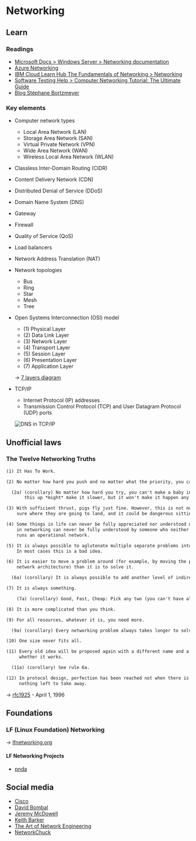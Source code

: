 # Networking

## Learn

### Readings

* [Microsoft Docs > Windows Server > Networking documentation](https://docs.microsoft.com/en-us/windows-server/networking/)
* [Azure Networking](https://azure.microsoft.com/en-us/product-categories/networking/)
* [IBM Cloud Learn Hub The Fundamentals of Networking > Networking](https://www.ibm.com/cloud/learn/networking-a-complete-guide)
* [Software Testing Help > Computer Networking Tutorial: The Ultimate Guide](https://www.softwaretestinghelp.com/computer-networking-basics/)
* [Blog Stéphane Bortzmeyer](https://www.bortzmeyer.org/)

### Key elements

* Computer network types
  * Local Area Network (LAN)
  * Storage Area Network (SAN)
  * Virtual Private Network (VPN)
  * Wide Area Network (WAN)
  * Wireless Local Area Network (WLAN)

* Classless Inter-Domain Routing (CIDR)

* Content Delivery Network (CDN)

* Distributed Denial of Service (DDoS)

* Domain Name System (DNS)

* Gateway

* Firewall

* Quality of Service (QoS)

* Load balancers

* Network Address Translation (NAT)

* Network topologies
  * Bus
  * Ring
  * Star
  * Mesh
  * Tree

* Open Systems Interconnection (OSI) model
  * (1) Physical Layer
  * (2) Data Link Layer
  * (3) Network Layer
  * (4) Transport Layer
  * (5) Session Layer
  * (6) Presentation Layer
  * (7) Application Layer

  → [7 layers diagram](https://cdn-images-1.medium.com/max/1200/1*17Zz6v0HWIzgiOzQYmO6lA.jpeg)

* TCP/IP
  * Internet Protocol (IP) addresses
  * Transmission Control Protocol (TCP) and User Datagram Protocol (UDP) ports

  ![DNS in TCP/IP](https://docs.microsoft.com/en-us/windows-server/networking/media/domain-name-system--dns-/dns_in_tcpip.jpg)

## Unofficial laws

### The Twelve Networking Truths

```txt
(1) It Has To Work.

(2) No matter how hard you push and no matter what the priority, you can't increase the speed of light.

  (2a) (corollary) No matter how hard you try, you can't make a baby in much less than 9 months. Trying to speed
       this up *might* make it slower, but it won't make it happen any quicker.

(3) With sufficient thrust, pigs fly just fine. However, this is not necessarily a good idea. It is hard to be
    sure where they are going to land, and it could be dangerous sitting under them as they fly overhead.

(4) Some things in life can never be fully appreciated nor understood unless experienced firsthand. Some things
    in networking can never be fully understood by someone who neither builds commercial networking equipment nor
    runs an operational network.

(5) It is always possible to aglutenate multiple separate problems into a single complex interdependent solution.
    In most cases this is a bad idea.

(6) It is easier to move a problem around (for example, by moving the problem to a different part of the overall
    network architecture) than it is to solve it.

  (6a) (corollary) It is always possible to add another level of indirection.

(7) It is always something.

    (7a) (corollary) Good, Fast, Cheap: Pick any two (you can't have all three).

(8) It is more complicated than you think.

(9) For all resources, whatever it is, you need more.

  (9a) (corollary) Every networking problem always takes longer to solve than it seems like it should.

(10) One size never fits all.

(11) Every old idea will be proposed again with a different name and a different presentation, regardless of
     whether it works.

  (11a) (corollary) See rule 6a.

(12) In protocol design, perfection has been reached not when there is nothing left to add, but when there is
     nothing left to take away.
```

→ [rfc1925](https://datatracker.ietf.org/doc/html/rfc1925) - April 1, 1996

## Foundations

### LF (Linux Foundation) Networking

→ [lfnetworking.org](https://www.lfnetworking.org/)

#### LF Networking Projects

* [pnda](http://pnda.io/)

## Social media

* [Cisco](https://twitter.com/Cisco)
* [David Bombal](https://twitter.com/davidbombal)
* [Jeremy McDowell](https://twitter.com/JeremysITLab)
* [Keith Barker](https://twitter.com/KeithBarkerCCIE)
* [The Art of Network Engineering](https://twitter.com/artofneteng)
* [NetworkChuck](https://twitter.com/NetworkChuck)
